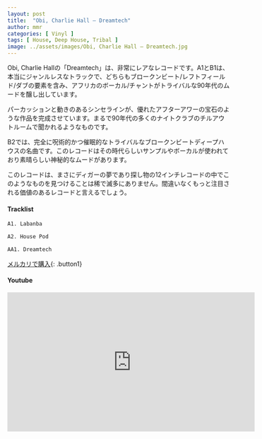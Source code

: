 ```yaml
---
layout: post
title:  "Obi, Charlie Hall – Dreamtech"
author: mmr
categories: [ Vinyl ]
tags: [ House, Deep House, Tribal ]
image: ../assets/images/Obi, Charlie Hall – Dreamtech.jpg
---
```


Obi, Charlie Hallの「Dreamtech」は、非常にレアなレコードです。A1とB1は、本当にジャンルレスなトラックで、どちらもブロークンビート/レフトフィールド/ダブの要素を含み、アフリカのボーカル/チャントがトライバルな90年代のムードを醸し出しています。

パーカッションと動きのあるシンセラインが、優れたアフターアワーの宝石のような作品を完成させています。まるで90年代の多くのナイトクラブのチルアウトルームで聞かれるようなものです。

B2では、完全に呪術的かつ催眠的なトライバルなブロークンビートディープハウスの名曲です。このレコードはその時代らしいサンプルやボーカルが使われており素晴らしい神秘的なムードがあります。

このレコードは、まさにディガーの夢であり探し物の12インチレコードの中でこのようなものを見つけることは稀で滅多にありません。間違いなくもっと注目される価値のあるレコードと言えるでしょう。

#### Tracklist
```md
A1. Labanba

A2. House Pod

AA1. Dreamtech
```

[メルカリで購入](https://jp.mercari.com/item/m49518581240?afid=6142608987){: .button1}

#### Youtube
<iframe width="560" height="315" src="https://www.youtube.com/embed/3qRHr0eoZlA?si=hsm9vz3Gr4BXTIVr" title="YouTube video player" frameborder="0" allow="accelerometer; autoplay; clipboard-write; encrypted-media; gyroscope; picture-in-picture; web-share" referrerpolicy="strict-origin-when-cross-origin" allowfullscreen></iframe>
